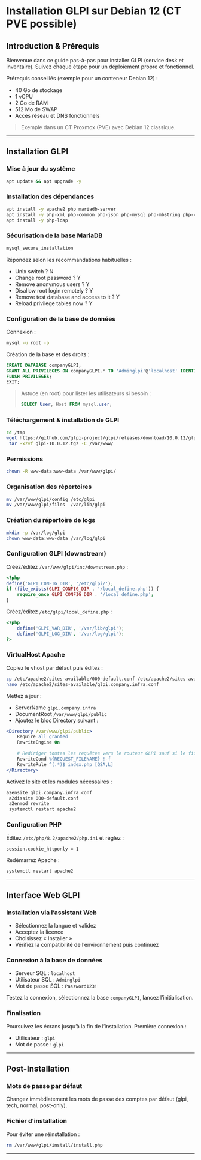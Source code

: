# Installation GLPI sur Debian 12 (CT PVE possible)

## Introduction & Prérequis

Bienvenue dans ce guide pas-à-pas pour installer GLPI (service desk et inventaire). Suivez chaque étape pour un déploiement propre et fonctionnel.

Prérequis conseillés (exemple pour un conteneur Debian 12) :
- 40 Go de stockage
- 1 vCPU
- 2 Go de RAM
- 512 Mo de SWAP
- Accès réseau et DNS fonctionnels

> Exemple dans un CT Proxmox (PVE) avec Debian 12 classique.

---

## Installation GLPI

### Mise à jour du système

```bash
apt update && apt upgrade -y
```

### Installation des dépendances

```bash
apt install -y apache2 php mariadb-server
apt install -y php-xml php-common php-json php-mysql php-mbstring php-curl php-gd php-intl php-zip php-bz2 php-imap php-apcu
apt install -y php-ldap
```

### Sécurisation de la base MariaDB

```bash
mysql_secure_installation
```

Répondez selon les recommandations habituelles :
- Unix switch ? N
- Change root password ? Y
- Remove anonymous users ? Y
- Disallow root login remotely ? Y
- Remove test database and access to it ? Y
- Reload privilege tables now ? Y

### Configuration de la base de données

Connexion :

```bash
mysql -u root -p
```

Création de la base et des droits :

```sql
CREATE DATABASE companyGLPI;
GRANT ALL PRIVILEGES ON companyGLPI.* TO 'Adminglpi'@'localhost' IDENTIFIED BY 'Password123!';
FLUSH PRIVILEGES;
EXIT;
```

> Astuce (en root) pour lister les utilisateurs si besoin :
> ```sql
> SELECT User, Host FROM mysql.user;
> ```

### Téléchargement & installation de GLPI

```bash
cd /tmp
wget https://github.com/glpi-project/glpi/releases/download/10.0.12/glpi-10.0.12.tgz
 tar -xzvf glpi-10.0.12.tgz -C /var/www/
```

### Permissions

```bash
chown -R www-data:www-data /var/www/glpi/
```

### Organisation des répertoires

```bash
mv /var/www/glpi/config /etc/glpi
mv /var/www/glpi/files  /var/lib/glpi
```

### Création du répertoire de logs

```bash
mkdir -p /var/log/glpi
chown www-data:www-data /var/log/glpi
```

### Configuration GLPI (downstream)

Créez/éditez `/var/www/glpi/inc/downstream.php` :

```php
<?php
define('GLPI_CONFIG_DIR', '/etc/glpi/');
if (file_exists(GLPI_CONFIG_DIR . '/local_define.php')) {
    require_once GLPI_CONFIG_DIR . '/local_define.php';
}
```

Créez/éditez `/etc/glpi/local_define.php` :

```php
<?php
    define('GLPI_VAR_DIR', '/var/lib/glpi');
    define('GLPI_LOG_DIR', '/var/log/glpi');
?>
```

### VirtualHost Apache

Copiez le vhost par défaut puis éditez :

```bash
cp /etc/apache2/sites-available/000-default.conf /etc/apache2/sites-available/glpi.company.infra.conf
nano /etc/apache2/sites-available/glpi.company.infra.conf
```

Mettez à jour :
- ServerName `glpi.company.infra`
- DocumentRoot `/var/www/glpi/public`
- Ajoutez le bloc Directory suivant :

```apache
<Directory /var/www/glpi/public>
    Require all granted
    RewriteEngine On

    # Rediriger toutes les requêtes vers le routeur GLPI sauf si le fichier existe
    RewriteCond %{REQUEST_FILENAME} !-f
    RewriteRule ^(.*)$ index.php [QSA,L]
</Directory>
```

Activez le site et les modules nécessaires :

```bash
a2ensite glpi.company.infra.conf
 a2dissite 000-default.conf
 a2enmod rewrite
 systemctl restart apache2
```

### Configuration PHP

Éditez `/etc/php/8.2/apache2/php.ini` et réglez :

```
session.cookie_httponly = 1
```

Redémarrez Apache :

```bash
systemctl restart apache2
```

---

## Interface Web GLPI

### Installation via l’assistant Web

- Sélectionnez la langue et validez
- Acceptez la licence
- Choisissez « Installer »
- Vérifiez la compatibilité de l’environnement puis continuez

### Connexion à la base de données

- Serveur SQL : `localhost`
- Utilisateur SQL : `Adminglpi`
- Mot de passe SQL : `Password123!`

Testez la connexion, sélectionnez la base `companyGLPI`, lancez l’initialisation.

### Finalisation

Poursuivez les écrans jusqu’à la fin de l’installation. Première connexion :
- Utilisateur : `glpi`
- Mot de passe : `glpi`

---

## Post-Installation

### Mots de passe par défaut

Changez immédiatement les mots de passe des comptes par défaut (glpi, tech, normal, post-only).

### Fichier d’installation

Pour éviter une réinstallation :

```bash
rm /var/www/glpi/install/install.php
```

---



